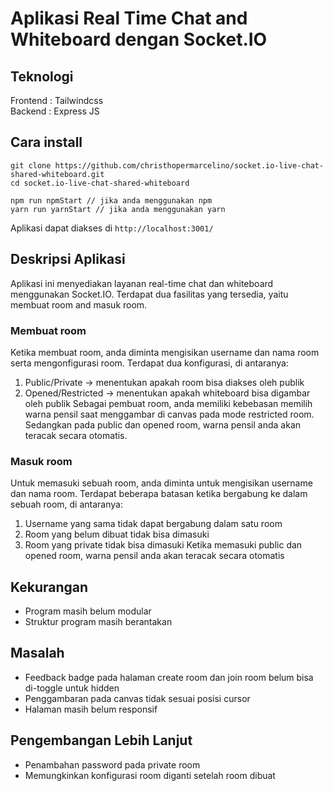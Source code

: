 # Aplikasi Real Time Chat and Whiteboard dengan Socket.IO

## Teknologi
Frontend  : Tailwindcss  
Backend   : Express JS

## Cara install
```
git clone https://github.com/christhopermarcelino/socket.io-live-chat-shared-whiteboard.git
cd socket.io-live-chat-shared-whiteboard

npm run npmStart // jika anda menggunakan npm
yarn run yarnStart // jika anda menggunakan yarn
```
Aplikasi dapat diakses di `http://localhost:3001/`

## Deskripsi Aplikasi
Aplikasi ini menyediakan layanan real-time chat dan whiteboard menggunakan Socket.IO.
Terdapat dua fasilitas yang tersedia, yaitu membuat room and masuk room.

### Membuat room
Ketika membuat room, anda diminta mengisikan username dan nama room serta mengonfigurasi room.
Terdapat dua konfigurasi, di antaranya:
1. Public/Private -> menentukan apakah room bisa diakses oleh publik
2. Opened/Restricted -> menentukan apakah whiteboard bisa digambar oleh publik
Sebagai pembuat room, anda memiliki kebebasan memilih warna pensil saat menggambar di canvas pada mode restricted room. Sedangkan pada public dan opened room, warna pensil anda akan teracak secara otomatis.

### Masuk room
Untuk memasuki sebuah room, anda diminta untuk mengisikan username dan nama room.
Terdapat beberapa batasan ketika bergabung ke dalam sebuah room, di antaranya:
1. Username yang sama tidak dapat bergabung dalam satu room
2. Room yang belum dibuat tidak bisa dimasuki
3. Room yang private tidak bisa dimasuki
Ketika memasuki public dan opened room, warna pensil anda akan teracak secara otomatis

## Kekurangan
- Program masih belum modular
- Struktur program masih berantakan

## Masalah
- Feedback badge pada halaman create room dan join room belum bisa di-toggle untuk hidden
- Penggambaran pada canvas tidak sesuai posisi cursor
- Halaman masih belum responsif

## Pengembangan Lebih Lanjut
- Penambahan password pada private room
- Memungkinkan konfigurasi room diganti setelah room dibuat
